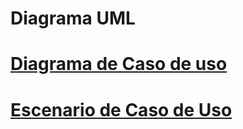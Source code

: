 
# Diagrama UML
# [Diagrama de Caso de uso](diagramas_de_casos_de_uso.md)

# [Escenario  de Caso de Uso](Escenarios_de_casos_de_uso.md)
